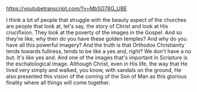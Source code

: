 https://youtubetranscript.com/?v=MbSG78G_UBE

 I think a lot of people that struggle with the beauty aspect of the churches are people that look at, let's say, the story of Christ and look at His crucifixion. They look at the poverty of the images in the Gospel. And so they're like, why then do you have these golden temples? And why do you have all this powerful imagery? And the truth is that Orthodox Christianity tends towards fullness, tends to be like a yes and, right? We don't have a no but. It's like yes and. And one of the images that's important in Scripture is the eschatological image. Although Christ, even in His life, the way that He lived very simply and walked, you know, with sandals on the ground, He also presented this vision of the coming of the Son of Man as this glorious finality where all things will come together.
